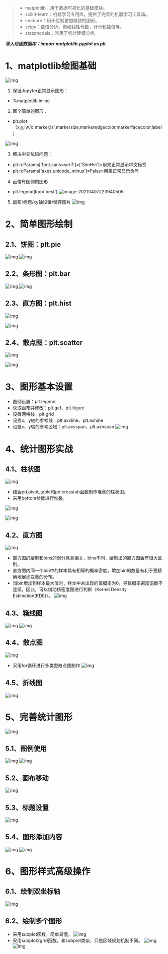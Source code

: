 > * matplotlib：用于数据可视化的基础模块。
> * scikit-learn：机器学习专用库，提供了完善的机器学习工具箱。
> * seaborn：用于绘制更加精致的图形。
> * scipy：数值分析，例如线性代数，计分和插值等。
> * statsmodels：常用于统计建模分析。

***导入绘图数据库：import matplotlib.pyplot as plt***

# 1、matplotlib绘图基础

![img](Matplotlib_Visualization.assets/5DA544B2-4B14-48A5-BA12-A3A4322BA307.png)

1. 保证Jupyter正常显示图形：

* %matplotlib inline

1. 画个简单的图形：

* plt.plot（x,y,lw,'c,marker,ls',markersize,markeredgecolor,markerfacecolor,label）

![img](Matplotlib_Visualization.assets/89E828AE-260D-4C26-A39F-E6830898C3BE.png)

3. 解决中文乱码问题：

* plt.rcParams['font.sans=serif']=['SimHei']>用来正常显示中文标签
* plt.rcParams['axes.unicode_minus']=False>用来正常显示负号

4. 画带有图例的图形

* plt.legend(loc='best')
  ![image-20210407223940506](Matplotlib_Visualization.assets/image-20210407223940506.png)

5. 画布/标题/xy轴设置/储存图片
   ![img](Matplotlib_Visualization.assets/DC0487AE-589F-4DB2-BCB4-57A7F16F0F1D.png)

# 2、简单图形绘制

## 2.1、饼图：plt.pie

![img](Matplotlib_Visualization.assets/28EBECD8-D101-4FF6-A14A-D16B276853B8.png)
![img](Matplotlib_Visualization.assets/7BB9533C-AC19-4850-A768-1FAFE2D3D135.png)

## 2.2、条形图：plt.bar

![img](Matplotlib_Visualization.assets/AF64E39B-7F8F-4D51-AB1A-1D0141EBE609.png)
![img](Matplotlib_Visualization.assets/0ADBDA2D-46EF-4B82-A5CF-552015FC4651.png)

## 2.3、直方图：plt.hist

![img](Matplotlib_Visualization.assets/A6AFF254-9AA7-48DA-980D-504F939C6628.png)

![img](Matplotlib_Visualization.assets/D93B7DBC-47DA-4EF9-8F73-B96F208A71A7.png)

## 2.4、散点图：plt.scatter

![img](Matplotlib_Visualization.assets/85343ED5-BA27-4348-9A08-06D0E600A5A0.png)

![img](Matplotlib_Visualization.assets/39651137-03CE-45CA-AE5A-1B6D9B734928.png)

# 3、图形基本设置

* 图例设置：plt.legend
* 获取画布并修改：plt.gcf、plt.figure
* 设置网格线：plt.grid
* 设置x、y轴的参考线：plt.axvline、plt.axhine
* 设置x、y轴的参考区域：plt.axvspan、plt.axhspan
  ![img](Matplotlib_Visualization.assets/9CFCA43E-5F3E-4040-87C3-13E4E7F16332.png)

# 4、统计图形实战

## 4.1、柱状图

![img](Matplotlib_Visualization.assets/12292026-B27D-497A-85E0-158E2DECF0EF.png)

* 结合pd.pivot_table和pd.crosstab函数制作堆叠的柱状图。
* 采用bottom参数进行堆叠。

![img](Matplotlib_Visualization.assets/18328FF1-D72D-48E7-BCE7-3BB92052A457.png)

![img](Matplotlib_Visualization.assets/ED02A059-FC09-4889-B1C6-8AE011F78759.png)

## 4.2、直方图

![img](Matplotlib_Visualization.assets/B8526B72-3068-472D-A44C-9A8AB4B6C301.png)

* 直方图的绘制和bins的划分息息相关，bins不同，绘制出的直方图会有很大区别。
* 直方图内同一个bin中的样本具有相等的概率密度，增加bin的数量有利于更精确地展现变量的分布。
* 当bin增加到样本最大值时，样本中未出现的值概率为0，导致概率密度函数不连续，因此，可以借助核密度图进行判断（Kernel Density Estimation(KDE)）。
  ![img](Matplotlib_Visualization.assets/BCF17ED2-8139-433C-B203-CE1501DC6B70.png)

## 4.3、箱线图

![img](Matplotlib_Visualization.assets/AD7C6FF3-E05D-4C4A-8F7E-F46BD52DC273.png)
![img](Matplotlib_Visualization.assets/27F445C6-E13B-4D72-B653-37DE6B49229A.png)

## 4.4、散点图

![img](Matplotlib_Visualization.assets/10DE4FC0-B252-468D-859B-60500C1FB930.png)

* 采用for循环进行多类型散点图制作
  ![img](Matplotlib_Visualization.assets/B3950526-AFCA-4D8D-AF9D-08DC9B7D52FD.png)

## 4.5、折线图

![img](Matplotlib_Visualization.assets/EF860414-2B5E-4956-8911-7A7D0DE714B1.png)

# 5、完善统计图形

![img](Matplotlib_Visualization.assets/EAF7983F-613B-4D99-9DAC-86E5738E42D5.png)

## 5.1、图例使用

![img](Matplotlib_Visualization.assets/E34C3447-74DF-4FFB-977F-109D75911618.png)
![img](Matplotlib_Visualization.assets/7961621E-6463-457F-9B81-A7E97189B023.png)

## 5.2、画布移动

![img](Matplotlib_Visualization.assets/14010E57-626B-45B2-8A68-77D95827A9CE.png)

## 5.3、标题设置

![img](Matplotlib_Visualization.assets/B2BE7AA8-0E65-40D7-A0B8-92A11A543989.png)

## 5.4、图形添加内容

![img](Matplotlib_Visualization.assets/CD9A522E-212E-4715-92FD-233A935C7FC4.png)
![img](Matplotlib_Visualization.assets/52AC0011-F3B1-4EE6-9126-088E0BE63607.png)

# 6、图形样式高级操作

## 6.1、绘制双坐标轴

![img](Matplotlib_Visualization.assets/9DB8DF5A-9331-406A-9A59-D00C123DE82B.png)

## 6.2、绘制多个图形

* 采用subplot函数，简单易懂。
  ![img](Matplotlib_Visualization.assets/ED586C02-9A07-4C95-B63A-7138A19174C1.png)
* 采用subplot2grid函数，和subplot类似，只是区域规划机制不同。
  ![img](Matplotlib_Visualization.assets/AF36A845-5455-4A50-8DCF-E0B7AB2F18F8.png)
  ![img](Matplotlib_Visualization.assets/A486677C-33BC-4F78-B291-FDAA5C64098A.png)